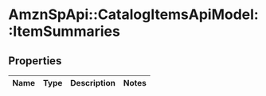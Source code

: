 # AmznSpApi::CatalogItemsApiModel::ItemSummaries

## Properties
Name | Type | Description | Notes
------------ | ------------- | ------------- | -------------

